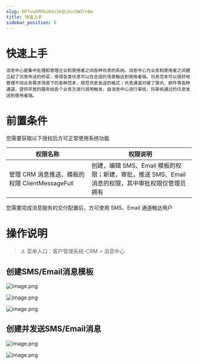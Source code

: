 ```yaml
---
slug: HFfvw0RRbiK4z3kQLSnc5W2rnBe
title: 快速上手
sidebar_position: 0
---
```



# 快速上手


    消息中心是集中处理和管理企业和使用者之间各种讯息的系统。消息中心为业务和使用者之间建立起了讯息传送的桥梁，使得各类讯息可以在合适的场景触达到使用者端。讯息范本可以很好地管理不同业务需求场景下的各种范本，规范讯息发送的格式；讯息通道对接了简讯、邮件等各种通道，提供开放的服务给各个业务方进行调用触发，由消息中心进行审核，将审核通过的讯息发送到使用者端。


# 前置条件


您需要获取以下授权后方可正常使用系统功能


| **权限名称**                          | **权限说明**                                                |
| --------------------------------- | ------------------------------------------------------- |
| 管理 CRM 消息推送、模板的权限 ClientMessageFull | 创建，编辑 SMS、Email 模板的权限；新建，审批，推送 SMS、Email 消息的权限，其中审批权限仅管理员拥有 |


您需要完成消息服务的交付配置后，方可使用 SMS、Email 通道触达用户


# 操作说明


> ⚓ 菜单入口：客户管理系统-CRM  > 消息中心


## 创建SMS/Email消息模板


![image.png](/assets/33527ada4706997a7f9e79268f04f9cf.png)


![image.png](/assets/4fd1692dc0768088b72a17543efdfe7f.png)


![image.png](/assets/5276398628c9202806a3c4d786f8b756.png)


## 创建并发送SMS/Email消息


![image.png](/assets/eba5efff9f2becfc04f51e2004a229fc.png)


![image.png](/assets/365519f58142f3bf03db194bdafb28a2.png)

